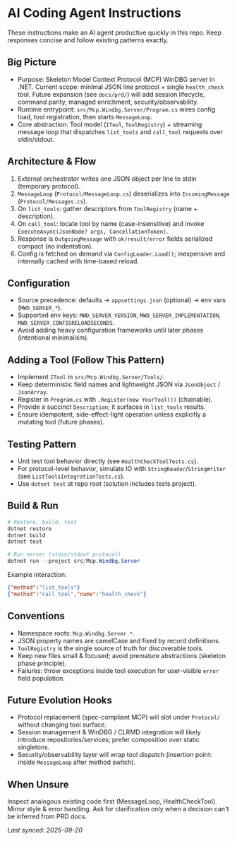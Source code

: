 # AI Coding Agent Instructions

These instructions make an AI agent productive quickly in this repo. Keep responses concise and follow existing patterns exactly.

## Big Picture
- Purpose: Skeleton Model Context Protocol (MCP) WinDBG server in .NET. Current scope: minimal JSON line protocol + single `health_check` tool. Future expansion (see `docs/prd/`) will add session lifecycle, command parity, managed enrichment, security/observability.
- Runtime entrypoint: `src/Mcp.Windbg.Server/Program.cs` wires config load, tool registration, then starts `MessageLoop`.
- Core abstraction: Tool model (`ITool`, `ToolRegistry`) + streaming message loop that dispatches `list_tools` and `call_tool` requests over stdin/stdout.

## Architecture & Flow
1. External orchestrator writes one JSON object per line to stdin (temporary protocol).
2. `MessageLoop` (`Protocol/MessageLoop.cs`) deserializes into `IncomingMessage` (`Protocol/Messages.cs`).
3. On `list_tools`: gather descriptors from `ToolRegistry` (name + description).
4. On `call_tool`: locate tool by name (case-insensitive) and invoke `ExecuteAsync(JsonNode? args, CancellationToken)`.
5. Response is `OutgoingMessage` with `ok/result/error` fields serialized compact (no indentation).
6. Config is fetched on demand via `ConfigLoader.Load()`; inexpensive and internally cached with time-based reload.

## Configuration
- Source precedence: defaults -> `appsettings.json` (optional) -> env vars (`MWD_SERVER_*`).
- Supported env keys: `MWD_SERVER_VERSION`, `MWD_SERVER_IMPLEMENTATION`, `MWD_SERVER_CONFIGRELOADSECONDS`.
- Avoid adding heavy configuration frameworks until later phases (intentional minimalism).

## Adding a Tool (Follow This Pattern)
- Implement `ITool` in `src/Mcp.Windbg.Server/Tools/`.
- Keep deterministic field names and lightweight JSON via `JsonObject` / `JsonArray`.
- Register in `Program.cs` with `.Register(new YourTool())` (chainable).
- Provide a succinct `Description`; it surfaces in `list_tools` results.
- Ensure idempotent, side-effect-light operation unless explicitly a mutating tool (future phases).

## Testing Pattern
- Unit test tool behavior directly (see `HealthCheckToolTests.cs`).
- For protocol-level behavior, simulate IO with `StringReader`/`StringWriter` (see `ListToolsIntegrationTests.cs`).
- Use `dotnet test` at repo root (solution includes tests project).

## Build & Run
```powershell
# Restore, build, test
dotnet restore
dotnet build
dotnet test

# Run server (stdin/stdout protocol)
dotnet run --project src/Mcp.Windbg.Server
```
Example interaction:
```json
{"method":"list_tools"}
{"method":"call_tool","name":"health_check"}
```

## Conventions
- Namespace roots: `Mcp.Windbg.Server.*`.
- JSON property names are camelCase and fixed by record definitions.
- `ToolRegistry` is the single source of truth for discoverable tools.
- Keep new files small & focused; avoid premature abstractions (skeleton phase principle).
- Failures: throw exceptions inside tool execution for user-visible `error` field population.

## Future Evolution Hooks
- Protocol replacement (spec-compliant MCP) will slot under `Protocol/` without changing tool surface.
- Session management & WinDBG / CLRMD integration will likely introduce repositories/services; prefer composition over static singletons.
- Security/observability layer will wrap tool dispatch (insertion point: inside `MessageLoop` after method switch).

## When Unsure
Inspect analogous existing code first (MessageLoop, HealthCheckTool). Mirror style & error handling. Ask for clarification only when a decision can't be inferred from PRD docs.

_Last synced: 2025-09-20_
